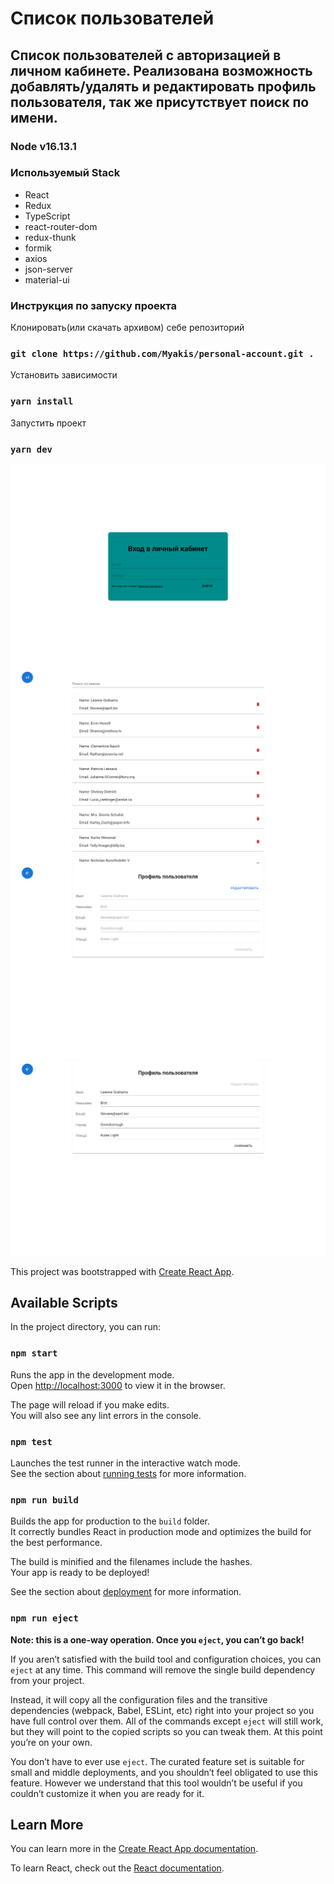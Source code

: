# Список пользователей

## Список пользователей с авторизацией в личном кабинете. Реализована возможность добавлять/удалять и редактировать профиль пользователя, так же присутствует поиск по имени.

### Node v16.13.1

### Используемый Stack

- React
- Redux
- TypeScript
- react-router-dom
- redux-thunk
- formik
- axios
- json-server
- material-ui

### Инструкция по запуску проекта

Клонировать(или скачать архивом) себе репозиторий

### `git clone https://github.com/Myakis/personal-account.git . `

Установить зависимости

### `yarn install`

Запустить проект

### `yarn dev`

![Поле входа](https://github.com/Myakis/personal-account/raw/master/preview.png)
![Список пользователей](https://github.com/Myakis/personal-account/raw/master/preview1.png)
![Просмотр профиля](https://github.com/Myakis/personal-account/raw/master/preview2.png)
![Редактирование профиля](https://github.com/Myakis/personal-account/raw/master/preview3.png)

This project was bootstrapped with [Create React App](https://github.com/facebook/create-react-app).

## Available Scripts

In the project directory, you can run:

### `npm start`

Runs the app in the development mode.\
Open [http://localhost:3000](http://localhost:3000) to view it in the browser.

The page will reload if you make edits.\
You will also see any lint errors in the console.

### `npm test`

Launches the test runner in the interactive watch mode.\
See the section about [running tests](https://facebook.github.io/create-react-app/docs/running-tests) for more information.

### `npm run build`

Builds the app for production to the `build` folder.\
It correctly bundles React in production mode and optimizes the build for the best performance.

The build is minified and the filenames include the hashes.\
Your app is ready to be deployed!

See the section about [deployment](https://facebook.github.io/create-react-app/docs/deployment) for more information.

### `npm run eject`

**Note: this is a one-way operation. Once you `eject`, you can’t go back!**

If you aren’t satisfied with the build tool and configuration choices, you can `eject` at any time. This command will remove the single build dependency from your project.

Instead, it will copy all the configuration files and the transitive dependencies (webpack, Babel, ESLint, etc) right into your project so you have full control over them. All of the commands except `eject` will still work, but they will point to the copied scripts so you can tweak them. At this point you’re on your own.

You don’t have to ever use `eject`. The curated feature set is suitable for small and middle deployments, and you shouldn’t feel obligated to use this feature. However we understand that this tool wouldn’t be useful if you couldn’t customize it when you are ready for it.

## Learn More

You can learn more in the [Create React App documentation](https://facebook.github.io/create-react-app/docs/getting-started).

To learn React, check out the [React documentation](https://reactjs.org/).

